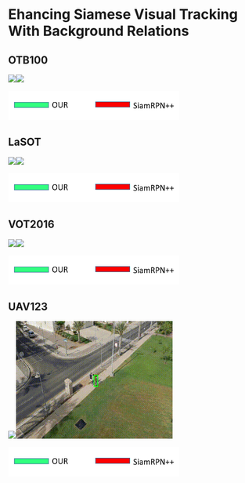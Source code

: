 # Ehancing Siamese Visual Tracking With Background Relations


## OTB100
![](https://github.com/s90210jacklen/BRNet/blob/main/GIrl2.gif)![](https://github.com/s90210jacklen/BRNet/blob/main/Sfood.gif)

<img src="https://github.com/s90210jacklen/BRNet/blob/main/label.png" width="350" height="60">




## LaSOT
![](https://github.com/s90210jacklen/BRNet/blob/main/bas2.gif)![](https://github.com/s90210jacklen/BRNet/blob/main/vb3_2.gif)

<img src="https://github.com/s90210jacklen/BRNet/blob/main/label.png" width="350" height="60">

## VOT2016 
![](https://github.com/s90210jacklen/BRNet/blob/main/dance4.gif)![](https://github.com/s90210jacklen/BRNet/blob/main/handball2.gif)

<img src="https://github.com/s90210jacklen/BRNet/blob/main/label.png" width="350" height="60">

## UAV123 
![](https://github.com/s90210jacklen/BRNet/blob/main/car4.gif)![](https://github.com/s90210jacklen/BRNet/blob/main/group3.gif)

<img src="https://github.com/s90210jacklen/BRNet/blob/main/label.png" width="350" height="60">

